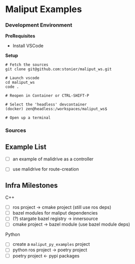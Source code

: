 # Maliput Examples

### Development Environment

**PreRequisites**

* Install VSCode

**Setup**

```
# Fetch the sources
git clone git@github.com:stonier/maliput_ws.git

# Launch vscode
cd maliput_ws
code .

# Reopen in Container or CTRL-SHIFT-P

# Select the 'headless' devcontainer
(docker) zen@headless:/workspaces/maliput_ws$

# Open up a terminal
```

### Sources

## Example List

* [ ] an example of malidrive as a controller
* [ ] use malidrive for route-creation


## Infra Milestones

C++

* [ ] ros project &rarr; cmake project (still use ros deps)
* [ ] bazel modules for maliput dependencies
* [ ] (?) stargate bazel registry &rarr; innersource
* [ ] cmake project &rarr; bazel module (use bazel module deps)

Python

* [ ] create a `maliput_py_examples` project
* [ ] python ros project &rarr; poetry project
* [ ] poetry project &larr; pypi packages
